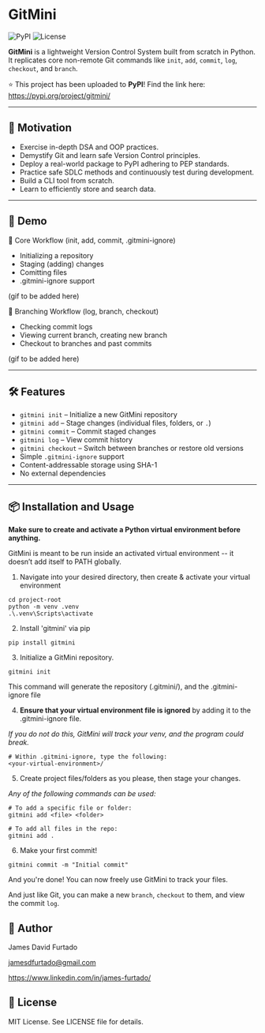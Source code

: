 # GitMini

![PyPI](https://img.shields.io/pypi/v/gitmini)
![License](https://img.shields.io/github/license/jamesdfurtado/gitmini)

**GitMini** is a lightweight Version Control System built from scratch in Python. It replicates core non-remote Git commands like `init`, `add`, `commit`, `log`, `checkout`, and `branch`.

⭐ This project has been uploaded to **PyPI**! Find the link here: https://pypi.org/project/gitmini/

---

## 💪 Motivation
* Exercise in-depth DSA and OOP practices.
* Demystify Git and learn safe Version Control principles.
* Deploy a real-world package to PyPI adhering to PEP standards.
* Practice safe SDLC methods and continuously test during development.
* Build a CLI tool from scratch.
* Learn to efficiently store and search data.

---

## 🎥 Demo

🧱 Core Workflow (init, add, commit, .gitmini-ignore)
* Initializing a repository
* Staging (adding) changes
* Comitting files
* .gitmini-ignore support

(gif to be added here)


🌿 Branching Workflow (log, branch, checkout)
* Checking commit logs
* Viewing current branch, creating new branch
* Checkout to branches and past commits

(gif to be added here)

---

## 🛠️ Features

- `gitmini init` – Initialize a new GitMini repository  
- `gitmini add` – Stage changes (individual files, folders, or `.`)  
- `gitmini commit` – Commit staged changes  
- `gitmini log` – View commit history  
- `gitmini checkout` – Switch between branches or restore old versions  
- Simple `.gitmini-ignore` support  
- Content-addressable storage using SHA-1
- No external dependencies

---

## 📦 Installation and Usage

**Make sure to create and activate a Python virtual environment before anything.**

GitMini is meant to be run inside an activated virtual environment -- it doesn’t add itself to PATH globally.

1. Navigate into your desired directory, then create & activate your virtual environment
   
```
cd project-root
python -m venv .venv
.\.venv\Scripts\activate
```

2. Install 'gitmini' via pip

```
pip install gitmini
```

3. Initialize a GitMini repository.

```
gitmini init
```

This command will generate the repository (.gitmini/), and the .gitmini-ignore file

4. **Ensure that your virtual environment file is ignored** by adding it to the .gitmini-ignore file.

*If you do not do this, GitMini will track your venv, and the program could break.*

```
# Within .gitmini-ignore, type the following:
<your-virtual-environment>/
```

5. Create project files/folders as you please, then stage your changes.

*Any of the following commands can be used:*
```
# To add a specific file or folder:
gitmini add <file> <folder>

# To add all files in the repo: 
gitmini add .
```

6. Make your first commit!

```
gitmini commit -m "Initial commit"
```

And you're done! You can now freely use GitMini to track your files.

And just like Git, you can make a new `branch`, `checkout` to them, and view the commit `log`.

## 👤 Author

James David Furtado

jamesdfurtado@gmail.com

https://www.linkedin.com/in/james-furtado/

## 📄 License
MIT License. See LICENSE file for details.
